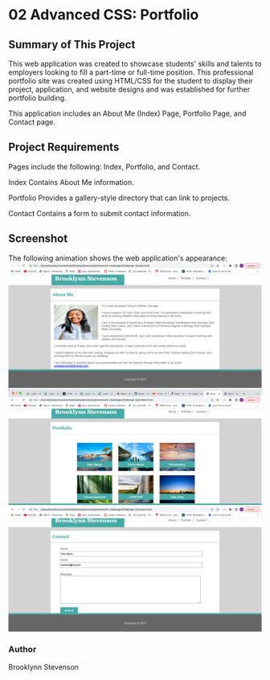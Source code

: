 # 02 Advanced CSS: Portfolio

## Summary of This Project

This web application was created to showcase students' skills and talents to employers looking to fill a part-time or full-time position. This professional portfolio site was created using HTML/CSS for the student to display their project, application, and website designs and was established for further portfolio building.  

This application includes an About Me (Index) Page, Portfolio Page, and Contact page.

## Project Requirements 

Pages include the following: Index, Portfolio, and Contact.

Index
Contains About Me information.

Portfolio
Provides a gallery-style directory that can link to projects.

Contact
Contains a form to submit contact information.

## Screenshot

The following animation shows the web application's appearance:
![Alt text](/Assets/images/AboutME%20Screenshot.png "About Me Screenshot")
![Alt text](/Assets/images/Portfolio-Screenshot.png "Portfolio Screenshot")
![Alt text](/Assets/images/Contact-Screenshot.png "Contact Me Screenshot")

### Author
Brooklynn Stevenson

